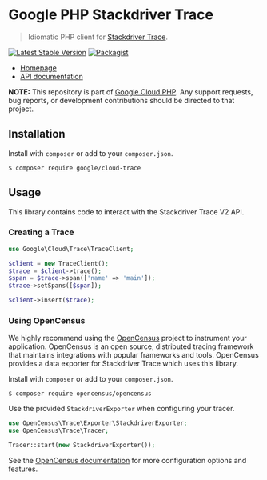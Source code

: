 # Google PHP Stackdriver Trace

> Idiomatic PHP client for [Stackdriver Trace][stackdriver-trace].

[![Latest Stable Version](https://poser.pugx.org/google/cloud-trace/v/stable)](https://packagist.org/packages/google/cloud-trace) [![Packagist](https://img.shields.io/packagist/dm/google/cloud-trace.svg)](https://packagist.org/packages/google/cloud-trace)

* [Homepage][homepage]
* [API documentation][api-docs]

**NOTE:** This repository is part of [Google Cloud PHP][github-home]. Any
support requests, bug reports, or development contributions should be directed to
that project.

## Installation

Install with `composer` or add to your `composer.json`.

```
$ composer require google/cloud-trace
```

## Usage

This library contains code to interact with the Stackdriver Trace V2 API.

### Creating a Trace

```php
use Google\Cloud\Trace\TraceClient;

$client = new TraceClient();
$trace = $client->trace();
$span = $trace->span(['name' => 'main']);
$trace->setSpans([$span]);

$client->insert($trace);
```

### Using OpenCensus

We highly recommend using the [OpenCensus][opencensus] project to instrument
your application. OpenCensus is an open source, distributed tracing framework
that maintains integrations with popular frameworks and tools. OpenCensus
provides a data exporter for Stackdriver Trace which uses this library.

Install with `composer` or add to your `composer.json`.

```
$ composer require opencensus/opencensus
```

Use the provided `StackdriverExporter` when configuring your tracer.

```php
use OpenCensus\Trace\Exporter\StackdriverExporter;
use OpenCensus\Trace\Tracer;

Tracer::start(new StackdriverExporter());
```

See the [OpenCensus documentation][opencensus-php] for more configuration
options and features.

[stackdriver-trace]: https://cloud.google.com/trace/
[homepage]: http://googlecloudplatform.github.io/google-cloud-php
[api-docs]: http://googlecloudplatform.github.io/google-cloud-php/#/docs/cloud-trace/latest/trace/traceclient
[github-home]: https://github.com/googlecloudplatform/google-cloud-php
[opencensus]: http://opencensus.io
[opencensus-php]: https://github.com/census-instrumentation/opencensus-php
